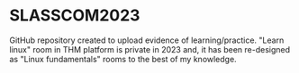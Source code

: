 # SLASSCOM2023
GitHub repository created to upload evidence of learning/practice. "Learn linux" room in THM platform is private in 2023 and, it has been re-designed as "Linux fundamentals" rooms to the best of my knowledge.
